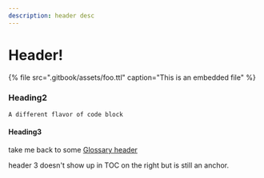 ```yaml
---
description: header desc
---
```


# Header!

{% file src=".gitbook/assets/foo.ttl" caption="This is an embedded file" %}

### Heading2

`A different flavor of code block`

#### Heading3

take me back to some [Glossary header](chapter-2/glossary-makeshift.md#header-1)

header 3 doesn't show up in TOC on the right but is still an anchor.

